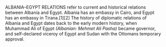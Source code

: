 ALBANIA–EGYPT RELATIONS refer to current and historical relations between Albania and Egypt. Albania has an embassy in Cairo, and Egypt has an embassy in Tirana.[1][2] The history of diplomatic relations of Albania and Egypt dates back to the early modern history, when Muhammad Ali of Egypt _(Albanian: Mehmet Ali Pasha)_ became governor, and self-declared viceroy of Egypt and Sudan with the Ottomans temporary approval.
